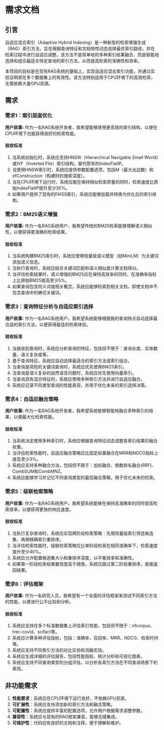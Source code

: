# 需求文档

## 引言

自适应混合索引（Adaptive Hybrid Indexing）是一种新型的检索增强生成（RAG）索引方法，旨在根据查询特征和文档特性动态选择最优索引路径，并在检索过程中进行自适应调整。该方法不是简单地将多种索引结果融合，而是智能地选择和组合最适合特定查询的索引方法，从而提高检索的准确性和效率。

本项目的目标是在现有RAG系统的基础上，实现自适应混合索引功能，并通过实验证明其在多个数据集上的有效性。该方法特别适用于CPU环境下的高效检索，无需依赖大量GPU资源。

## 需求

### 需求1：索引层面优化

**用户故事:** 作为一名RAG系统开发者，我希望能够使用更高效的索引结构，以便在CPU环境下也能获得良好的检索性能。

#### 验收标准

1. 当系统初始化时，系统应支持HNSW（Hierarchical Navigable Small World）或IVF（Inverted File）索引结构，替代原有的IndexFlatIP。
2. 当使用HNSW索引时，系统应提供参数配置选项，包括M（最大出边数）和efConstruction（构建时的搜索深度）。
3. 当在CPU环境下运行时，系统应能在保持相似检索质量的同时，检索速度比原始IndexFlatIP提升至少30%。
4. 如果用户提供了现有的FAISS索引，系统应能够加载并转换为优化后的索引结构。

### 需求2：BM25语义增强

**用户故事:** 作为一名RAG系统用户，我希望传统的BM25检索能够理解语义相似性，以便获得更准确的检索结果。

#### 验收标准

1. 当系统构建BM25索引时，系统应使用轻量级语义模型（如MiniLM）为关键词添加语义信息。
2. 当执行查询时，系统应结合关键词匹配和语义相似度计算文档得分。
3. 当评估检索结果时，语义增强的BM25应在保持高效率的同时，在准确率指标上比原始BM25提高至少5%。
4. 如果查询包含同义词或相关概念，系统应能够检索到相关文档，即使文档中不包含查询中的确切关键词。

### 需求3：查询特征分析与自适应索引选择

**用户故事:** 作为一名RAG系统用户，我希望系统能够根据我的查询特点自动选择最合适的索引方法，以便获得最佳的检索体验。

#### 验收标准

1. 当接收到查询时，系统应分析查询的特征，包括但不限于：查询长度、实体数量、语义复杂度等。
2. 基于查询特征，系统应自动选择最适合的索引方法或索引组合。
3. 当查询是简短的关键词查询时，系统应优先使用BM25索引。
4. 当查询是语义复杂的自然语言问题时，系统应优先使用向量索引。
5. 当查询具有混合特征时，系统应使用多种索引方法并进行自适应融合。
6. 系统应记录不同类型查询的性能表现，并用于优化未来的索引选择决策。

### 需求4：自适应融合策略

**用户故事:** 作为一名RAG系统开发者，我希望系统能够智能地融合多种索引的结果，以便最大化检索性能。

#### 验收标准

1. 当系统决定使用多种索引时，系统应根据查询特征动态调整各索引结果的融合权重。
2. 当评估检索性能时，自适应融合策略应比固定权重融合在MRR和NDCG指标上提高至少3%。
3. 系统应支持多种融合方法，包括但不限于：加权融合、倒数排名融合(RRF)、CombSUM和CombMNZ。
4. 系统应能够学习并记忆不同查询类型的最佳融合策略，用于优化未来的检索。

### 需求5：级联检索策略

**用户故事:** 作为一名RAG系统用户，我希望系统能够在保持高准确率的同时提高检索效率，以便获得更快的响应速度。

#### 验收标准

1. 当执行复杂查询时，系统应实现两阶段检索策略：先用轻量级索引筛选候选集，再用精确索引重排序。
2. 当评估检索性能时，级联检索策略应比单阶段检索在相同准确率下，检索速度提升至少40%。
3. 系统应允许配置候选集大小和重排序深度，以平衡效率和准确性。
4. 如果第一阶段检索结果置信度高于阈值，系统应跳过第二阶段重排序，直接返回结果。

### 需求6：评估框架

**用户故事:** 作为一名研究人员，我希望有一个全面的评估框架来测试不同索引方法的性能，以便进行公平比较和分析。

#### 验收标准

1. 系统应支持在多个标准数据集上评估索引性能，包括但不限于：nfcorpus、trec-covid、scifact等。
2. 系统应计算多种评估指标，包括：准确率、召回率、MRR、NDCG、检索时间等。
3. 系统应支持不同索引方法的对比实验和消融实验。
4. 系统应生成详细的评估报告，包括性能指标、统计分析和可视化图表。
5. 系统应支持不同查询类型的分组评估，以分析各索引方法在不同查询场景下的表现。

## 非功能需求

1. **性能要求**：系统应在CPU环境下运行良好，不依赖GPU资源。
2. **可扩展性**：系统应支持添加新的索引方法和融合策略。
3. **可配置性**：系统应提供丰富的配置选项，允许用户根据需求调整参数。
4. **兼容性**：系统应与现有的RAG框架兼容，能够无缝集成。
5. **可维护性**：代码应有良好的文档和注释，便于理解和维护。